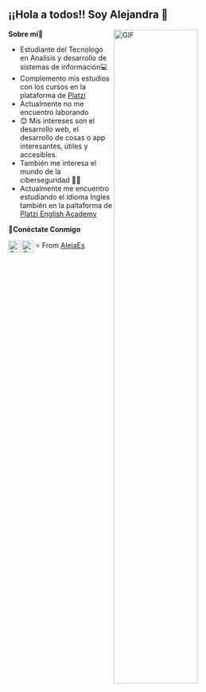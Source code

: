 <h2>¡¡Hola a todos!! Soy Alejandra 👋</h2>
    <img align="right" alt="GIF" src="https://res.cloudinary.com/practicaldev/image/fetch/s--2bZIjPGC--/c_limit%2Cf_auto%2Cfl_progressive%2Cq_66%2Cw_880/https://dev-to-uploads.s3.amazonaws.com/i/d4tvukbt5mra37cvwklk.gif" width="58%" />

**Sobre mí**👩

- Estudiante del Tecnologo en Analisis y desarrollo de sistemas de información💻
- Complemento mis estudios con los cursos en la plataforma de [Platzi](https://platzi.com "Platzi")
- Actualmente no me encuentro laborando
- 😊 Mis intereses son el desarrollo web, el desarrollo de cosas o app interesantes, útiles y accesibles.
- También me interesa el mundo de la ciberseguridad 👩‍💻
- Actualmente me encuentro estudiando el idioma Ingles también en la paltaforma de [Platzi English Academy](https://platzi.com/idioma-ingles/ "Platzi English Academy")

🚀**Conéctate Conmigo**

<a href="https://www.linkedin.com/in/alejandra-espinosa-jim%C3%A9nez-871b2255/">
  <img align="left" alt="Omar_BM" width="24px" src="https://cdn.jsdelivr.net/npm/simple-icons@v3/icons/linkedin.svg" />
</a>
<a href="https://www.instagram.com/maleja880629/">
  <img align="left" alt="Omar_BM" width="24px" src="https://cdn.jsdelivr.net/npm/simple-icons@v3/icons/instagram.svg" />
</a>

⭐️ From [AlejaEs](https://github.com/AlejaEs)


